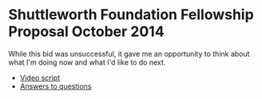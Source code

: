 Shuttleworth Foundation Fellowship Proposal October 2014
========================================================

While this bid was unsuccessful, it gave me an opportunity to think about what I'm doing now and what I'd like to do next.

* [Video script](script.html)
* [Answers to questions](questions.html)
